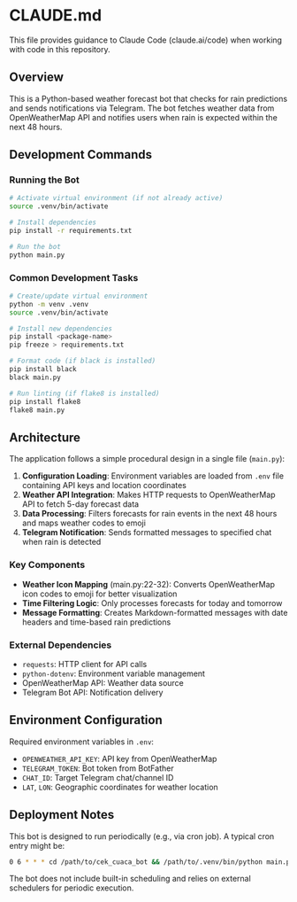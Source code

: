 # CLAUDE.md

This file provides guidance to Claude Code (claude.ai/code) when working with code in this repository.

## Overview

This is a Python-based weather forecast bot that checks for rain predictions and sends notifications via Telegram. The bot fetches weather data from OpenWeatherMap API and notifies users when rain is expected within the next 48 hours.

## Development Commands

### Running the Bot
```bash
# Activate virtual environment (if not already active)
source .venv/bin/activate

# Install dependencies
pip install -r requirements.txt

# Run the bot
python main.py
```

### Common Development Tasks
```bash
# Create/update virtual environment
python -m venv .venv
source .venv/bin/activate

# Install new dependencies
pip install <package-name>
pip freeze > requirements.txt

# Format code (if black is installed)
pip install black
black main.py

# Run linting (if flake8 is installed)
pip install flake8
flake8 main.py
```

## Architecture

The application follows a simple procedural design in a single file (`main.py`):

1. **Configuration Loading**: Environment variables are loaded from `.env` file containing API keys and location coordinates
2. **Weather API Integration**: Makes HTTP requests to OpenWeatherMap API to fetch 5-day forecast data
3. **Data Processing**: Filters forecasts for rain events in the next 48 hours and maps weather codes to emoji
4. **Telegram Notification**: Sends formatted messages to specified chat when rain is detected

### Key Components

- **Weather Icon Mapping** (main.py:22-32): Converts OpenWeatherMap icon codes to emoji for better visualization
- **Time Filtering Logic**: Only processes forecasts for today and tomorrow
- **Message Formatting**: Creates Markdown-formatted messages with date headers and time-based rain predictions

### External Dependencies

- `requests`: HTTP client for API calls
- `python-dotenv`: Environment variable management
- OpenWeatherMap API: Weather data source
- Telegram Bot API: Notification delivery

## Environment Configuration

Required environment variables in `.env`:
- `OPENWEATHER_API_KEY`: API key from OpenWeatherMap
- `TELEGRAM_TOKEN`: Bot token from BotFather
- `CHAT_ID`: Target Telegram chat/channel ID
- `LAT`, `LON`: Geographic coordinates for weather location

## Deployment Notes

This bot is designed to run periodically (e.g., via cron job). A typical cron entry might be:
```bash
0 6 * * * cd /path/to/cek_cuaca_bot && /path/to/.venv/bin/python main.py
```

The bot does not include built-in scheduling and relies on external schedulers for periodic execution.